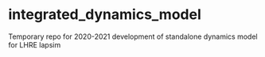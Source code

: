 # integrated_dynamics_model
Temporary repo for 2020-2021 development of standalone dynamics model for LHRE lapsim
